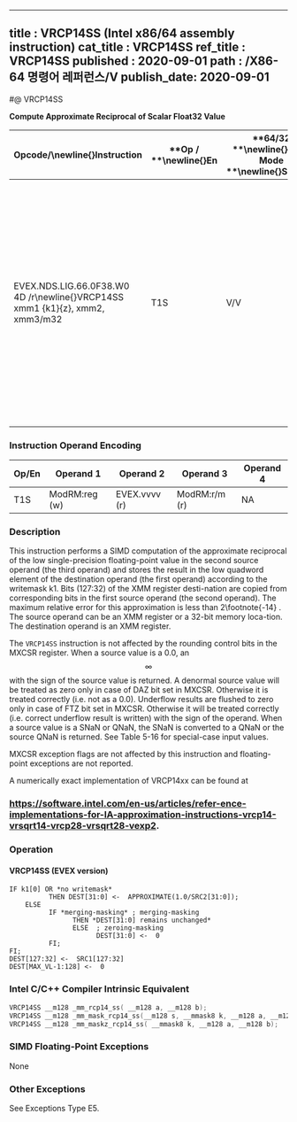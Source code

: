----------------------------
title : VRCP14SS (Intel x86/64 assembly instruction)
cat_title : VRCP14SS
ref_title : VRCP14SS
published : 2020-09-01
path : /X86-64 명령어 레퍼런스/V
publish_date: 2020-09-01
----------------------------
#@ VRCP14SS

**Compute Approximate Reciprocal of Scalar Float32 Value**

|**Opcode/**\newline{}**Instruction**|**Op / **\newline{}**En**|**64/32 **\newline{}**bit Mode **\newline{}**Support**|**CPUID **\newline{}**Feature **\newline{}**Flag**|**Description**|
|------------------------------------|-------------------------|------------------------------------------------------|--------------------------------------------------|---------------|
|EVEX.NDS.LIG.66.0F38.W0 4D /r\newline{}VRCP14SS xmm1 {k1}{z}, xmm2, xmm3/m32|T1S|V/V|AVX512F|Computes the approximate reciprocal of the scalar single-precision floating-point value in xmm3/m32 and stores the results in xmm1 using writemask k1. Also, upper double-precision floating-point value (bits[127:32]) from xmm2 is copied to xmm1[127:32]. |
### Instruction Operand Encoding


|Op/En|Operand 1|Operand 2|Operand 3|Operand 4|
|-----|---------|---------|---------|---------|
|T1S|ModRM:reg (w)|EVEX.vvvv (r)|ModRM:r/m (r)|NA|
### Description


This instruction performs a SIMD computation of the approximate reciprocal of the low single-precision floating-point value in the second source operand (the third operand) and stores the result in the low quadword element of the destination operand (the first operand) according to the writemask k1. Bits (127:32) of the XMM register desti-nation are copied from corresponding bits in the first source operand (the second operand). The maximum relative error for this approximation is less than 2\footnote{-14} . The source operand can be an XMM register or a 32-bit memory loca-tion. The destination operand is an XMM register.

The `VRCP14SS` instruction is not affected by the rounding control bits in the MXCSR register. When a source value is a 0.0, an $$\infty$$ with the sign of the source value is returned. A denormal source value will be treated as zero only in case of DAZ bit set in MXCSR. Otherwise it is treated correctly (i.e. not as a 0.0). Underflow results are flushed to zero only in case of FTZ bit set in MXCSR. Otherwise it will be treated correctly (i.e. correct underflow result is written) with the sign of the operand. When a source value is a SNaN or QNaN, the SNaN is converted to a QNaN or the source QNaN is returned. See Table 5-16 for special-case input values.

MXCSR exception flags are not affected by this instruction and floating-point exceptions are not reported.

A numerically exact implementation of VRCP14xx can be found at 

###                                                                                                    https://software.intel.com/en-us/articles/refer-ence-implementations-for-IA-approximation-instructions-vrcp14-vrsqrt14-vrcp28-vrsqrt28-vexp2.

### Operation
#### VRCP14SS (EVEX version)
```info-verb
IF k1[0] OR *no writemask*
          THEN DEST[31:0] <-  APPROXIMATE(1.0/SRC2[31:0]);
    ELSE 
          IF *merging-masking* ; merging-masking
                THEN *DEST[31:0] remains unchanged*
                ELSE  ; zeroing-masking
                      DEST[31:0] <-  0
          FI;
FI;
DEST[127:32] <-  SRC1[127:32]
DEST[MAX_VL-1:128] <-  0
```

### Intel C/C++ Compiler Intrinsic Equivalent

```cpp
VRCP14SS __m128 _mm_rcp14_ss( __m128 a, __m128 b);
VRCP14SS __m128 _mm_mask_rcp14_ss(__m128 s, __mmask8 k, __m128 a, __m128 b);
VRCP14SS __m128 _mm_maskz_rcp14_ss( __mmask8 k, __m128 a, __m128 b);
```
### SIMD Floating-Point Exceptions


None

### Other Exceptions


See Exceptions Type E5.

